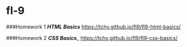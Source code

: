 # fl-9
###Homework 1
___HTML Basics___
https://tchv.github.io/fl9/fl9-html-basics/

###Homework 2
___CSS Basics____
https://tchv.github.io/fl9/fl9-css-basics/
